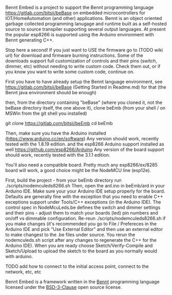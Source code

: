 
Bennt Embed is a project to support the Bennt programming language https://gitlab.com/bitsii/beBase
on embedded microcontrollers for IOT/HomeAutomation (and other) applications.  Bennt is an
object oriented garbage collected programming lanugage and runtime built as a self-hosted
source to source transpiler supporting several output languages.  At present the popular
esp8266 is supported using the Arduino environment with Bennt generating C++.

Stop here a second!  If you just want to USE the firmware go to
(TODO wiki url) for download and firmware burning instructions.  Some of the downloads
support full customization of controls and their pins (switch, dimmer, etc) without needing
to write custom code.  Check them out, or if you know you want to write some custom code,
continue on.

First you have to have already setup the Bennt language environment, see
https://gitlab.com/bitsii/beBase (Getting Started in Readme.md) for that  (the Bennt
  java environment should be enough)

then, from the directory containing "beBase" (where you cloned it, not the beBase 
  directory itself, the one above it), clone beEmb
(from your shell / on MSWin from the git shell you installed)

git clone https://gitlab.com/bitsii/beEmb
cd beEmb

Then, make sure you have the Arduino installed (https://www.arduino.cc/en/software)
Any version should work, recently tested with the 1.8.19 edition.
and the esp8266 Arduino support installed as well https://github.com/esp8266/Arduino
Any version of the board support should work, recently tested with the 3.1.1 edition.

You'll also need a compatible board.  Pretty much any esp8266/ex/8285 board will work, a good
choice might be the NodeMCU line (esp12e).

First, build the project - from your beEmb directory run ./scripts/nodemculeds8266.sh
Then, open the ard.ino in beEmb/ard in your Arduino IDE. Make sure your your Arduino IDE setup properly for the board.
Defaults are generally fine with the exception that you need to enable C++ exceptions support
under Tools/C++ exceptions (in the Arduino IDE).  The control spec in NodeMcuLeds.be defines the switch and dimmer settings and their pins - adjust them to match your boards (led) pin numbers and on/off vs dimmable configuration.  Re-reun ./scripts/nodemculeds8266.sh if you make changes (it's recommended you go to File / Prefereces in the Arduino IDE and pick "Use External Editor" and then use an external editor to make changest to the .be files under source.  You rerun the nodemculeds.sh script after any changes to regenerate the C++ for the Arduino IDE).  When you are ready choose Sketch/Verify-Compile and Sketch/Upload to upload the sketch to the board as you normally would with arduino.

TODO add how to connect to the initial access point, connect to the network, etc, etc

Bennt Embed is a framework written in the [Bennt](https://gitlab.com/bitsii/beBase) programming language licensed under the [BSD-3-Clause](https://opensource.org/licenses/BSD-3-Clause) open source license.
